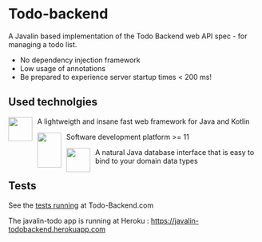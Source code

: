 # Todo-backend
A Javalin based implementation of the Todo Backend web API spec - for managing a todo list.
- No dependency injection framework
- Low usage of annotations
- Be prepared to experience server startup times < 200 ms!

## Used technolgies
<div style="text-align: left">
    <p>
      <a href="https://javalin.io">
        <img src="https://pbs.twimg.com/profile_images/882996998542118913/rJjwod-l.jpg" style="float: left; padding: 0px 10px 0px 0px;" height="48" width="48">
      </a>
          A lightweigth and insane fast web framework for Java and Kotlin
    </p>
    <p>
      <a href="https://www.java.com">
        <img src="https://upload.wikimedia.org/wikipedia/en/thumb/3/30/Java_programming_language_logo.svg/283px-Java_programming_language_logo.svg.png" style="float: left; padding: 0px 10px 0px 0px;" height="70" width="48">
      </a>
          Software development platform >= 11 
    </p>
    <p>
      <a href="http://jdbi.org">
        <img src="https://jdbi.org/images/logo.svg" style="float: left; padding: 0px 10px 0px 0px;" height="48" width="48">
      </a>
          A natural Java database interface that is easy to bind to your domain data types
    </p>
</div>

## Tests
See the [tests running](http://www.todobackend.com/specs/index.html?https://javalin-todobackend.herokuapp.com/) at Todo-Backend.com

The javalin-todo app is running at Heroku : https://javalin-todobackend.herokuapp.com





